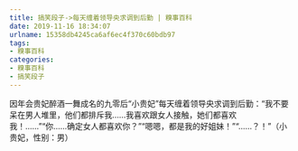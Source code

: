 ```yaml
---
title: 搞笑段子->每天缠着领导央求调到后勤 | 糗事百科
date: 2019-11-16 18:34:07
urlname: 15358db4245ca6af6ec4f370c60bdb97
tags: 
- 糗事百科
categories:
- 糗事百科
- 搞笑段子
---
```

因年会贵妃醉酒一舞成名的九零后“小贵妃”每天缠着领导央求调到后勤：“我不要呆在男人堆里，他们都排斥我……我喜欢跟女人接触，她们都喜欢我！……”“你……确定女人都喜欢你？”“嗯嗯，都是我的好姐妹！”“……？！”（小贵妃，性别：男）


